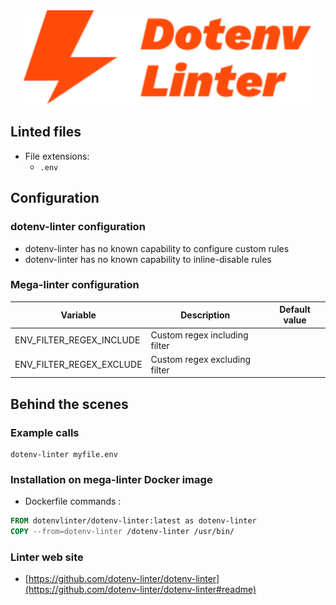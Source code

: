 <!-- markdownlint-disable MD033 MD041 -->
<!-- Generated by .automation/build.py, please do not update manually -->

<div align="center">
  <a href="https://github.com/dotenv-linter/dotenv-linter#readme" target="blank" title="Visit linter Web Site">
    <img src="https://raw.githubusercontent.com/dotenv-linter/dotenv-linter/master/logo.svg" alt="dotenv-linter" height="150px">
  </a>
</div>

## Linted files

- File extensions:
  - `.env`

## Configuration

### dotenv-linter configuration

- dotenv-linter has no known capability to configure custom rules
- dotenv-linter has no known capability to inline-disable rules

### Mega-linter configuration

| Variable | Description | Default value |
| ----------------- | -------------- | -------------- |
| ENV_FILTER_REGEX_INCLUDE | Custom regex including filter |  |
| ENV_FILTER_REGEX_EXCLUDE | Custom regex excluding filter |  |

## Behind the scenes

### Example calls

```shell
dotenv-linter myfile.env
```


### Installation on mega-linter Docker image

- Dockerfile commands :
```dockerfile
FROM dotenvlinter/dotenv-linter:latest as dotenv-linter
COPY --from=dotenv-linter /dotenv-linter /usr/bin/
```


### Linter web site
- [https://github.com/dotenv-linter/dotenv-linter](https://github.com/dotenv-linter/dotenv-linter#readme)

